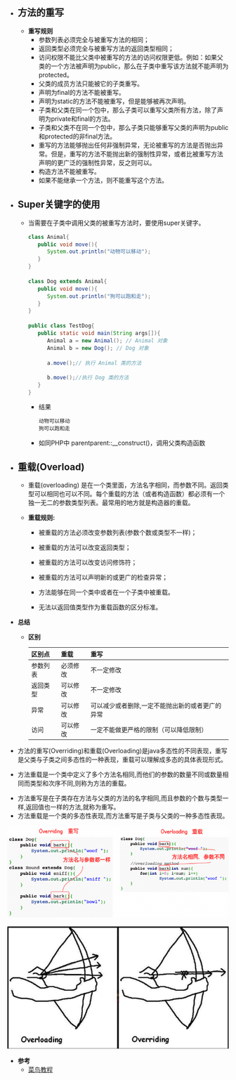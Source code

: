 - ## 方法的重写

  - **重写规则**
    - 参数列表必须完全与被重写方法的相同；
    - 返回类型必须完全与被重写方法的返回类型相同；
    - 访问权限不能比父类中被重写的方法的访问权限更低。例如：如果父类的一个方法被声明为public，那么在子类中重写该方法就不能声明为protected。
    - 父类的成员方法只能被它的子类重写。
    - 声明为final的方法不能被重写。
    - 声明为static的方法不能被重写，但是能够被再次声明。
    - 子类和父类在同一个包中，那么子类可以重写父类所有方法，除了声明为private和final的方法。
    - 子类和父类不在同一个包中，那么子类只能够重写父类的声明为public和protected的非final方法。
    - 重写的方法能够抛出任何非强制异常，无论被重写的方法是否抛出异常。但是，重写的方法不能抛出新的强制性异常，或者比被重写方法声明的更广泛的强制性异常，反之则可以。
    - 构造方法不能被重写。
    - 如果不能继承一个方法，则不能重写这个方法。

- ## Super关键字的使用

  - 当需要在子类中调用父类的被重写方法时，要使用super关键字。
    
    ```java
    class Animal{
       public void move(){
          System.out.println("动物可以移动");
       }
    }
     
    class Dog extends Animal{
       public void move(){
          System.out.println("狗可以跑和走");
       }
    }
     
    public class TestDog{
       public static void main(String args[]){
          Animal a = new Animal(); // Animal 对象
          Animal b = new Dog(); // Dog 对象
     
          a.move();// 执行 Animal 类的方法
     
          b.move();//执行 Dog 类的方法
       }
    }
    ```
    
    - 结果
    
      ```html
      动物可以移动
      狗可以跑和走
      ```
    
    - 如同PHP中 parentparent::__construct()，调用父类构造函数

- ## 重载(Overload)

  * 重载(overloading) 是在一个类里面，方法名字相同，而参数不同。返回类型可以相同也可以不同。每个重载的方法（或者构造函数）都必须有一个独一无二的参数类型列表。最常用的地方就是构造器的重载。

  * **重载规则:**

    * 被重载的方法必须改变参数列表(参数个数或类型不一样)；

    * 被重载的方法可以改变返回类型；
    * 被重载的方法可以改变访问修饰符；
    * 被重载的方法可以声明新的或更广的检查异常；
    * 方法能够在同一个类中或者在一个子类中被重载。
    * 无法以返回值类型作为重载函数的区分标准。

- **总结**

  - **区别**  
  
    | 区别点   | 重载     | 重写                                            |
    | -------- | -------- | ----------------------------------------------- |
    | 参数列表 | 必须修改 | 不一定修改                                      |
    | 返回类型 | 可以修改 | 不一定修改                                      |
    | 异常     | 可以修改 | 可以减少或者删除,一定不能抛出新的或者更广的异常 |
    | 访问     | 可以修改 | 一定不能做更严格的限制（可以降低限制）          |

-    方法的重写(Overriding)和重载(Overloading)是java多态性的不同表现，重写是父类与子类之间多态性的一种表现，重载可以理解成多态的具体表现形式。

  * 方法重载是一个类中定义了多个方法名相同,而他们的参数的数量不同或数量相同而类型和次序不同,则称为方法的重载。

  - 方法重写是在子类存在方法与父类的方法的名字相同,而且参数的个数与类型一样,返回值也一样的方法,就称为重写。
  - 方法重载是一个类的多态性表现,而方法重写是子类与父类的一种多态性表现。

![1552376150296](../../image/1552376150296.png)

![1552376153689](../../image/1552376153689.png)

- **参考**
  - [菜鸟教程](http://www.runoob.com/java/java-override-overload.html)
